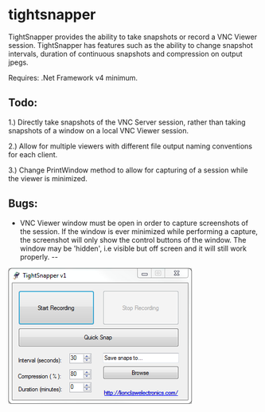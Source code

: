 # tightsnapper
TightSnapper provides the ability to take snapshots or record a VNC Viewer session. TightSnapper has features such as the ability
to change snapshot intervals, duration of continuous snapshots and compression on output jpegs. 

Requires:
.Net Framework v4 minimum.


Todo:
--
1.) Directly take snapshots of the VNC Server session, rather than taking snapshots of a window on a local VNC Viewer session.

2.) Allow for multiple viewers with different file output naming conventions for each client.

3.) Change PrintWindow method to allow for capturing of a session while the viewer is minimized.

Bugs:
--
- VNC Viewer window must be open in order to capture screenshots of the session. If the window is ever minimized while performing a capture, the screenshot will only show the control buttons of the window. The window may be 'hidden', i.e visible but off screen and it will still work properly.
--

![User Interface](https://github.com/mrnr1/tightsnapper/blob/master/Screenshot.png)
